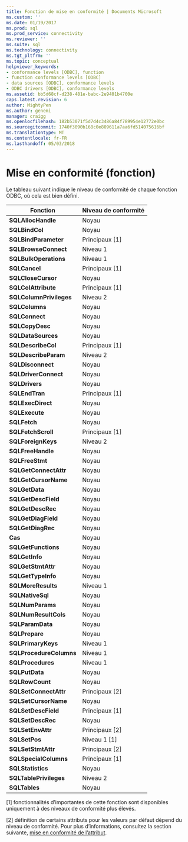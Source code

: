 ```yaml
---
title: Fonction de mise en conformité | Documents Microsoft
ms.custom: ''
ms.date: 01/19/2017
ms.prod: sql
ms.prod_service: connectivity
ms.reviewer: ''
ms.suite: sql
ms.technology: connectivity
ms.tgt_pltfrm: ''
ms.topic: conceptual
helpviewer_keywords:
- conformance levels [ODBC], function
- function conformance levels [ODBC]
- data sources [ODBC], conformance levels
- ODBC drivers [ODBC], conformance levels
ms.assetid: bb5d68cf-d238-481e-babc-2e9401b4700e
caps.latest.revision: 6
author: MightyPen
ms.author: genemi
manager: craigg
ms.openlocfilehash: 182b53071f5d7d4c3486a84f789954e12772e0bc
ms.sourcegitcommit: 1740f3090b168c0e809611a7aa6fd514075616bf
ms.translationtype: MT
ms.contentlocale: fr-FR
ms.lasthandoff: 05/03/2018
---
```

# <a name="function-conformance"></a>Mise en conformité (fonction)
Le tableau suivant indique le niveau de conformité de chaque fonction ODBC, où cela est bien défini.  
  
|Fonction|Niveau de conformité|  
|--------------|-----------------------|  
|**SQLAllocHandle**|Noyau|  
|**SQLBindCol**|Noyau|  
|**SQLBindParameter**|Principaux [1]|  
|**SQLBrowseConnect**|Niveau 1|  
|**SQLBulkOperations**|Niveau 1|  
|**SQLCancel**|Principaux [1]|  
|**SQLCloseCursor**|Noyau|  
|**SQLColAttribute**|Principaux [1]|  
|**SQLColumnPrivileges**|Niveau 2|  
|**SQLColumns**|Noyau|  
|**SQLConnect**|Noyau|  
|**SQLCopyDesc**|Noyau|  
|**SQLDataSources**|Noyau|  
|**SQLDescribeCol**|Principaux [1]|  
|**SQLDescribeParam**|Niveau 2|  
|**SQLDisconnect**|Noyau|  
|**SQLDriverConnect**|Noyau|  
|**SQLDrivers**|Noyau|  
|**SQLEndTran**|Principaux [1]|  
|**SQLExecDirect**|Noyau|  
|**SQLExecute**|Noyau|  
|**SQLFetch**|Noyau|  
|**SQLFetchScroll**|Principaux [1]|  
|**SQLForeignKeys**|Niveau 2|  
|**SQLFreeHandle**|Noyau|  
|**SQLFreeStmt**|Noyau|  
|**SQLGetConnectAttr**|Noyau|  
|**SQLGetCursorName**|Noyau|  
|**SQLGetData**|Noyau|  
|**SQLGetDescField**|Noyau|  
|**SQLGetDescRec**|Noyau|  
|**SQLGetDiagField**|Noyau|  
|**SQLGetDiagRec**|Noyau|  
|**Cas**|Noyau|  
|**SQLGetFunctions**|Noyau|  
|**SQLGetInfo**|Noyau|  
|**SQLGetStmtAttr**|Noyau|  
|**SQLGetTypeInfo**|Noyau|  
|**SQLMoreResults**|Niveau 1|  
|**SQLNativeSql**|Noyau|  
|**SQLNumParams**|Noyau|  
|**SQLNumResultCols**|Noyau|  
|**SQLParamData**|Noyau|  
|**SQLPrepare**|Noyau|  
|**SQLPrimaryKeys**|Niveau 1|  
|**SQLProcedureColumns**|Niveau 1|  
|**SQLProcedures**|Niveau 1|  
|**SQLPutData**|Noyau|  
|**SQLRowCount**|Noyau|  
|**SQLSetConnectAttr**|Principaux [2]|  
|**SQLSetCursorName**|Noyau|  
|**SQLSetDescField**|Principaux [1]|  
|**SQLSetDescRec**|Noyau|  
|**SQLSetEnvAttr**|Principaux [2]|  
|**SQLSetPos**|Niveau 1 [1]|  
|**SQLSetStmtAttr**|Principaux [2]|  
|**SQLSpecialColumns**|Principaux [1]|  
|**SQLStatistics**|Noyau|  
|**SQLTablePrivileges**|Niveau 2|  
|**SQLTables**|Noyau|  
  
 [1] fonctionnalités d’importantes de cette fonction sont disponibles uniquement à des niveaux de conformité plus élevés.  
  
 [2] définition de certains attributs pour les valeurs par défaut dépend du niveau de conformité. Pour plus d’informations, consultez la section suivante, [mise en conformité de l’attribut](../../../odbc/reference/develop-app/attribute-conformance.md).

